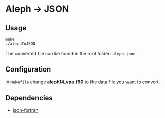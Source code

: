 # Aleph -> JSON

## Usage
```
make
./alephToJSON
```
The converted file can be found in the root folder: `aleph.json`.

## Configuration
In `Makefile` change **aleph14_vpa.f90** to the data file you want to convert.

## Dependencies
* [json-fortran](https://github.com/jacobwilliams/json-fortran)

